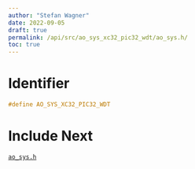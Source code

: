 ```yaml
---
author: "Stefan Wagner"
date: 2022-09-05
draft: true
permalink: /api/src/ao_sys_xc32_pic32_wdt/ao_sys.h/
toc: true
---
```


# Identifier

```c
#define AO_SYS_XC32_PIC32_WDT
```

# Include Next

[`ao_sys.h`](../ao_sys_xc32_pic32/ao_sys.h.md)
